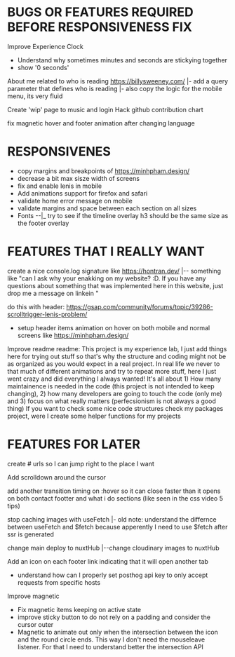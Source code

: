 # BUGS OR FEATURES REQUIRED BEFORE RESPONSIVENESS FIX

Improve Experience Clock

- Understand why sometimes minutes and seconds are stickying together
- show '0 seconds'

About me related to who is reading https://billysweeney.com/
|- add a query parameter that defines who is reading
|- also copy the logic for the mobile menu, its very fluid

Create 'wip' page to music and login
Hack github contribution chart

fix magnetic hover and footer animation after changing language

# RESPONSIVENES

- copy margins and breakpoints of https://minhpham.design/
- decrease a bit max sisze width of screens
- fix and enable lenis in mobile
- Add animations support for firefox and safari
- validate home error message on mobile
- validate margins and space between each section on all sizes
- Fonts
  --|\_ try to see if the timeline overlay h3 should be the same size as the footer overlay

# FEATURES THAT I REALLY WANT

create a nice console.log signature like https://hontran.dev/
|-- something like "can I ask why your enakking on my website? :D. If you have any questions about something that was implemented here in this website, just drop me a message on linkein "

do this with header: https://gsap.com/community/forums/topic/39286-scrolltrigger-lenis-problem/

- setup header items animation on hover on both mobile and normal screens like https://minhpham.design/

Improve readme readme: This project is my experience lab, I just add things here for trying out stuff so that's why the structure and coding might not be as organized as you would expect in a real project. In real life we never to that much of different animations and try to repeat more stuff, here I just went crazy and did everything I always wanted! It's all about 1) How many maintainence is needed in the code (this project is not intended to keep changing), 2) how many developers are going to touch the code (only me) and 3) focus on what really matters (perfecsionism is not always a good thing)
If you want to check some nice code structures check my packages project, were I create some helper functions for my projects

# FEATURES FOR LATER

create # urls so I can jump right to the place I want

Add scrolldown around the cursor

add another transition timing on :hover so it can close faster than it opens on both contact footter and what i do sections (like seen in the css video 5 tips)

stop caching images with useFetch
|- old note: understand the differnce between useFetch and $fetch because apperently I need to use $fetch after ssr is generated

change main deploy to nuxtHub
|--change cloudinary images to nuxtHub

Add an icon on each footer link indicating that it will open another tab

- understand how can I properly set posthog api key to only accept requests from specific hosts

Improve magnetic

- Fix magnetic items keeping on active state
- improve sticky button to do not rely on a padding and consider the cursor outer
- Magnetic to animate out only when the intersection between the icon and the round circle ends. This way I don't need the mouseleave listener. For that I need to understand better the intersection API
